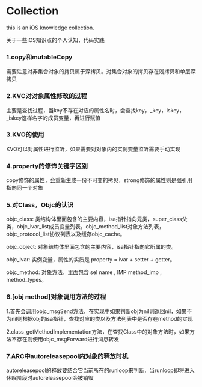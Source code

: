 # Collection
this is an iOS knowledge collection.

关于一些iOS知识点的个人认知，代码实践


### 1.copy和mutableCopy     
需要注意对非集合对象的拷贝属于深拷贝。对集合对象的拷贝存在浅拷贝和单层深拷贝

### 2.KVC对对象属性修改的过程      
主要是查找过程，当key不存在对应的属性名时，会查找key，_key，iskey，_iskey这样名字的成员变量，再进行赋值

### 3.KVO的使用
KVO可以对属性进行监听，如果需要对对象内的实例变量监听需要手动实现

### 4.property的修饰关键字区别
copy修饰的属性，会重新生成一份不可变的拷贝，strong修饰的属性则是强引用指向同一个对象

### 5.对Class，Objc的认识
objc_class: 类结构体里面包含的主要内容，isa指针指向元类，super_class父类，objc_ivar_list成员变量列表，objc_method_list对象方法列表，objc_protocol_list协议列表以及缓存objc_cache。

objc_object: 对象结构体里面包含的主要内容，isa指针指向它所属的类。

objc_ivar: 实例变量，属性的实质是 property = ivar + setter + getter。

objc_method: 对象方法，里面包含 sel name , IMP method_imp , method_types。

### 6.[obj method]对象调用方法的过程
1.首先会调用objc_msgSend方法，在实现中如果判断obj为nil则返回nil，如果不为nil则根据obj的isa指针，查找对应的类以及方法列表中是否存在method的实现

2.class_getMethodImplementation方法，在查找Class中的对象方法时，如果方法不存在则使用objc_msgForward进行消息转发

### 7.ARC中autoreleasepool内对象的释放时机
autoreleasepool的释放要结合它当前所在的runloop来判断，当runloop即将进入休眠阶段时autoreleasepool会被销毁
